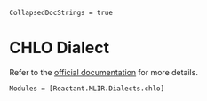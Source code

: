 ```@meta
CollapsedDocStrings = true
```

# CHLO Dialect

Refer to the [official documentation](https://github.com/openxla/xla/tree/main/xla/mlir_hlo#hlo-client-dialect-chlo)
for more details.

```@autodocs
Modules = [Reactant.MLIR.Dialects.chlo]
```
